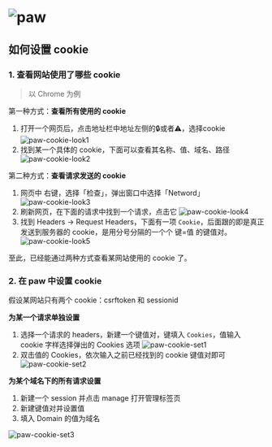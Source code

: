 # ![paw](images/paw-icon.jpg)

## 如何设置 cookie

### 1. 查看网站使用了哪些 cookie

> 以 Chrome 为例

第一种方式：**查看所有使用的 cookie**

1. 打开一个网页后，点击地址栏中地址左侧的🔒或者⚠️，选择cookie ![paw-cookie-look1](images/paw-cookie-look1.jpg)
2. 找到某一个具体的 cookie，下面可以查看其名称、值、域名、路径 ![paw-cookie-look2](images/paw-cookie-look2.jpg)

第二种方式：**查看请求发送的 cookie**

1. 网页中 <kbd>右键</kbd>，选择「检查」，弹出窗口中选择「Netword」![paw-cookie-look3](images/paw-cookie-look3.jpg)
2. 刷新网页，在下面的请求中找到一个请求，点击它 ![paw-cookie-look4](images/paw-cookie-look4.jpg)
3. 找到 Headers -> Request Headers，下面有一项 `Cookie`，后面跟的即是真正发送到服务器的 cookie，是用分号分隔的一个个 键=值 的键值对。 ![paw-cookie-look5](images/paw-cookie-look5.jpg)

至此，已经能通过两种方式查看某网站使用的 cookie 了。

### 2. 在 paw 中设置 cookie

假设某网站只有两个 cookie：csrftoken 和 sessionid

**为某一个请求单独设置**

1. 选择一个请求的 headers，新建一个键值对，键填入 `Cookies`，值输入 cookie 字样选择弹出的 Cookies 选项 ![paw-cookie-set1](images/paw-cookie-set1.png)
2. 双击值的 Cookies，依次输入之前已经找到的 cookie 键值对即可 ![paw-cookie-set2](images/paw-cookie-set2.jpg)

**为某个域名下的所有请求设置**

1. 新建一个 session 并点击 manage 打开管理标签页
2. 新建键值对并设置值
3. 填入 Domain 的值为域名

![paw-cookie-set3](images/paw-cookie-set3.png)
